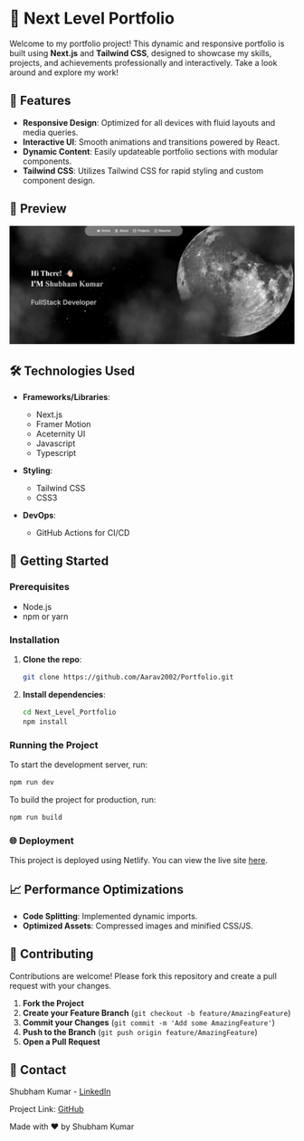 # 🚀 Next Level Portfolio

Welcome to my portfolio project! This dynamic and responsive portfolio is built using **Next.js** and **Tailwind CSS**, designed to showcase my skills, projects, and achievements professionally and interactively. Take a look around and explore my work!

## 🌟 Features

- **Responsive Design**: Optimized for all devices with fluid layouts and media queries.
- **Interactive UI**: Smooth animations and transitions powered by React.
- **Dynamic Content**: Easily updateable portfolio sections with modular components.
- **Tailwind CSS**: Utilizes Tailwind CSS for rapid styling and custom component design.

## 📸 Preview

![Portfolio Preview](./Assets/Projects/Portfolio.png)

## 🛠️ Technologies Used

- **Frameworks/Libraries**:

  - Next.js
  - Framer Motion
  - Aceternity UI
  - Javascript
  - Typescript

- **Styling**:

  - Tailwind CSS
  - CSS3

- **DevOps**:
  - GitHub Actions for CI/CD

## 🚀 Getting Started

### Prerequisites

- Node.js
- npm or yarn

### Installation

1. **Clone the repo**:
   ```sh
   git clone https://github.com/Aarav2002/Portfolio.git
   ```
2. **Install dependencies**:
   ```sh
   cd Next_Level_Portfolio
   npm install
   ```

### Running the Project

To start the development server, run:

```sh
npm run dev
```

To build the project for production, run:

```sh
npm run build
```

### 🌐 Deployment

This project is deployed using Netlify. You can view the live site [here](https://portfolio-roan-mu-57.vercel.app/).

## 📈 Performance Optimizations

- **Code Splitting**: Implemented dynamic imports.
- **Optimized Assets**: Compressed images and minified CSS/JS.

## 🤝 Contributing

Contributions are welcome! Please fork this repository and create a pull request with your changes.

1. **Fork the Project**
2. **Create your Feature Branch** (`git checkout -b feature/AmazingFeature`)
3. **Commit your Changes** (`git commit -m 'Add some AmazingFeature'`)
4. **Push to the Branch** (`git push origin feature/AmazingFeature`)
5. **Open a Pull Request**

## 📧 Contact

Shubham Kumar - [LinkedIn](https://www.linkedin.com/in/shubham-kumar0702/)

Project Link: [GitHub](https://github.com/Aarav2002/Portfolio)

Made with ❤️ by Shubham Kumar
